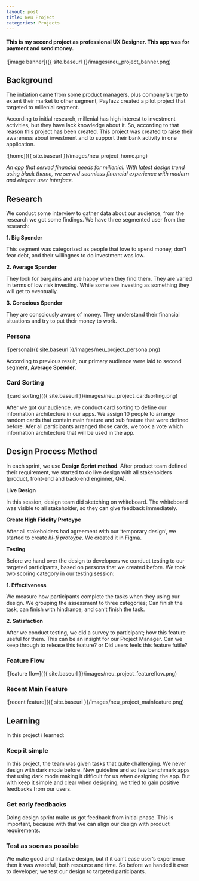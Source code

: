```yaml
---
layout: post
title: Neu Project
categories: Projects
---
```


#### This is my second project as professional UX Designer. This app was for payment and send money.

![image banner]({{ site.baseurl }}/images/neu_project_banner.png)

## Background

The initiation came from some product managers, plus company’s urge to extent their market to other segment, Payfazz created a pilot project that targeted to millenial segment.

According to initial research, millenial has high interest to investment activities, but they have lack knowledge about it. So, according to that reason this project has been created. This project was created to raise their awareness about investment and to support their bank activity in one application.

![home]({{ site.baseurl }}/images/neu_project_home.png)

*An app that served financial needs for millenial. With latest design trend using black theme, we served seamless financial experience with modern and elegant user interface.*

## Research

We conduct some interview to gather data about our audience, from the research we got some findings. We have three segmented user from the research:

**1. Big Spender**

This segment was categorized as people that love to spend money, don’t fear debt, and their willingnes to do investment was low.

**2. Average Spender**

They look for bargains and are happy when they find them. They are varied in terms of low risk investing. While some  see investing as something they will get to eventually.

**3. Conscious Spender**

They are consciously aware of money. They understand their financial situations and try to put their money to work.

### Persona

![persona]({{ site.baseurl }}/images/neu_project_persona.png)

According to previous result, our primary audience were laid to second segment, **Average Spender**.

### Card Sorting

![card sorting]({{ site.baseurl }}/images/neu_project_cardsorting.png)

After we got our audience, we conduct card sorting to define our information architecture in our apps. We assign 10 people to arrange random cards that contain main feature and sub feature that were defined before. Afer all participants arranged those cards, we took a vote which information architecture that will be used in the app.

## Design Process Method

In each sprint, we use **Design Sprint method**.
After product team defined their requirement, we started to do live design with all stakeholders (product, front-end and back-end enginner, QA).

**Live Design**

In this session, design team did sketching on whiteboard. The whiteboard was visible to all stakeholder, so they can give feedback immediately. 

**Create High Fidelity Protoype**

After all stakeholders had agreement with our ‘temporary design’, we started to create *hi-fi protoype*. We created it in Figma.

**Testing**

Before we hand over the design to developers we conduct testing to our targeted participants, based on persona that we created before. We took two scoring category in our testing session:

**1. Effectiveness**

We measure how participants complete the tasks when they using our design. We grouping the assessment to three categories; Can finish the task, can finish with hindrance, and can’t finish the task.

**2. Satisfaction**

After we conduct testing, we did a survey to participant; how this feature useful for them. This can be an insight for our Project Manager. Can we keep through to release this feature? or Did users feels this feature futile?

### Feature Flow

![feature flow]({{ site.baseurl }}/images/neu_project_featureflow.png)

### Recent Main Feature

![recent feature]({{ site.baseurl }}/images/neu_project_mainfeature.png)

## Learning

In this project i learned:

### Keep it simple

In this project, the team was given tasks that quite challenging. We never design with dark mode before. New guideline and so few benchmark apps that using dark mode making it difficult for us when designing the app. But with keep it simple and clear when designing, we tried to gain positive feedbacks from our users.

### Get early feedbacks

Doing design sprint make us got feedback from initial phase. This is important, because with that we can align our design with product requirements.

### Test as soon as possible

We make good and intuitive design, but if it can’t ease user’s experience then it was wasteful, both resource and time. So before we handed it over to developer, we test our design to targeted participants. 


